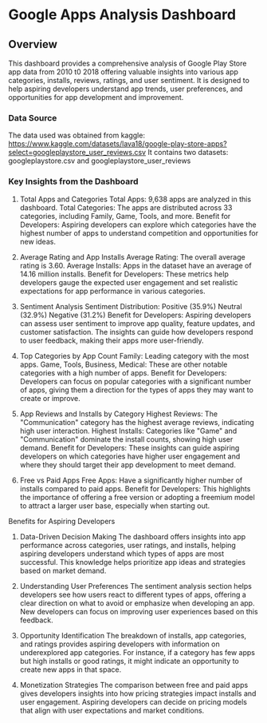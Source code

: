 # Google Apps Analysis Dashboard

## Overview
This dashboard provides a comprehensive analysis of Google Play Store app data from 2010 t0 2018 offering valuable insights into various app categories, installs, reviews, ratings, and user sentiment. It is designed to help aspiring developers understand app trends, user preferences, and opportunities for app development and improvement. 

### Data Source
The data used was obtained from kaggle: https://www.kaggle.com/datasets/lava18/google-play-store-apps?select=googleplaystore_user_reviews.csv
It contains two datasets: googleplaystore.csv and googleplaystore_user_reviews


### Key Insights from the Dashboard

1. Total Apps and Categories
Total Apps: 9,638 apps are analyzed in this dashboard.
Total Categories: The apps are distributed across 33 categories, including Family, Game, Tools, and more.
Benefit for Developers: Aspiring developers can explore which categories have the highest number of apps to understand competition and opportunities for new ideas.

2. Average Rating and App Installs
Average Rating: The overall average rating is 3.60.
Average Installs: Apps in the dataset have an average of 14.16 million installs.
Benefit for Developers: These metrics help developers gauge the expected user engagement and set realistic expectations for app performance in various categories.

3. Sentiment Analysis
Sentiment Distribution:
Positive (35.9%)
Neutral (32.9%)
Negative (31.2%)
Benefit for Developers: Aspiring developers can assess user sentiment to improve app quality, feature updates, and customer satisfaction. The insights can guide how developers respond to user feedback, making their apps more user-friendly.

4. Top Categories by App Count
Family: Leading category with the most apps.
Game, Tools, Business, Medical: These are other notable categories with a high number of apps.
Benefit for Developers: Developers can focus on popular categories with a significant number of apps, giving them a direction for the types of apps they may want to create or improve.

5. App Reviews and Installs by Category
Highest Reviews: The "Communication" category has the highest average reviews, indicating high user interaction.
Highest Installs: Categories like "Game" and "Communication" dominate the install counts, showing high user demand.
Benefit for Developers: These insights can guide aspiring developers on which categories have higher user engagement and where they should target their app development to meet demand.

6. Free vs Paid Apps
Free Apps: Have a significantly higher number of installs compared to paid apps.
Benefit for Developers: This highlights the importance of offering a free version or adopting a freemium model to attract a larger user base, especially when starting out.

Benefits for Aspiring Developers
1. Data-Driven Decision Making
The dashboard offers insights into app performance across categories, user ratings, and installs, helping aspiring developers understand which types of apps are most successful. This knowledge helps prioritize app ideas and strategies based on market demand.

2. Understanding User Preferences
The sentiment analysis section helps developers see how users react to different types of apps, offering a clear direction on what to avoid or emphasize when developing an app. New developers can focus on improving user experiences based on this feedback.

3. Opportunity Identification
The breakdown of installs, app categories, and ratings provides aspiring developers with information on underexplored app categories. For instance, if a category has few apps but high installs or good ratings, it might indicate an opportunity to create new apps in that space.

4. Monetization Strategies
The comparison between free and paid apps gives developers insights into how pricing strategies impact installs and user engagement. Aspiring developers can decide on pricing models that align with user expectations and market conditions.


